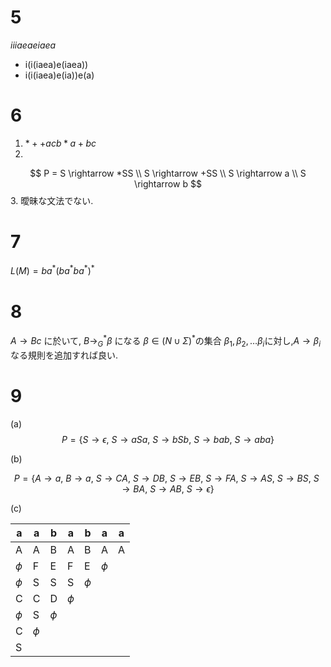 # 5

$iiiaeaeiaea$

+ i(i(iaea)e(iaea))
+ i(i(iaea)e(ia))e(a)

# 6

1. $*++acb*a+bc$
2.
$$
P = S \rightarrow *SS \\
S \rightarrow +SS \\
S \rightarrow a \\
S \rightarrow b
$$
3. 曖昧な文法でない.

# 7

$L(M) = ba^*(ba^*ba^*)^*$

# 8

$A \rightarrow Bc$
に於いて,
$B \longrightarrow^{*}_{G} \beta$
になる $\beta \in (N \cup\Sigma)^*$の集合 $\beta_1, \beta_2,\dots \beta_i$に対し,$A \rightarrow \beta_i$ なる規則を追加すれば良い.

# 9

(a)
$$
P = \{
S \rightarrow \epsilon ,\
S \rightarrow aSa,\
S \rightarrow bSb,\
S \rightarrow bab,\
S \rightarrow aba \}
$$

(b)

$$
P = \{
A \rightarrow a,\
B \rightarrow a,\
S \rightarrow CA,\
S \rightarrow DB,\
S \rightarrow EB,\
S \rightarrow FA,\
S \rightarrow AS,\
S \rightarrow BS,\
S \rightarrow BA,\
S \rightarrow AB,\
S \rightarrow \epsilon \}
$$

(c)

|   a    |   a    |   b    |   a    |   b    |   a    |  a  |
| ------ | ------ | ------ | ------ | ------ | ------ | --- |
|   A    |   A    |   B    |   A    |   B    |   A    |  A  |
| $\phi$ |   F    |   E    |   F    |   E    | $\phi$ |     |
| $\phi$ |   S    |   S    |   S    | $\phi$ |        |     |
|   C    |   C    |   D    | $\phi$ |        |        |     |
| $\phi$ |   S    | $\phi$ |        |        |        |     |
|   C    | $\phi$ |        |        |        |        |     |
|   S    |        |        |        |        |        |     |
